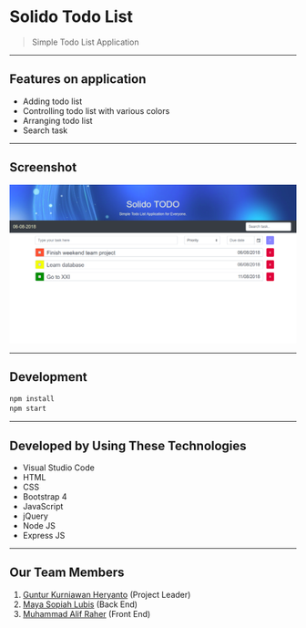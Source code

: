 # Solido Todo List

> Simple Todo List Application

---

## Features on application

- Adding todo list
- Controlling todo list with various colors
- Arranging todo list
- Search task

---

## Screenshot

![Screenshot](./image/screenshot.png)

---

## Development

```sh
npm install
npm start
```

---

## Developed by Using These Technologies

- Visual Studio Code
- HTML
- CSS
- Bootstrap 4
- JavaScript
- jQuery
- Node JS
- Express JS

---

## Our Team Members

1.  [Guntur Kurniawan Heryanto](https://github.com/gunturkh) (Project Leader)
2.  [Maya Sopiah Lubis](https://github.com/mayasopiie) (Back End)
3.  [Muhammad Alif Raher](https://github.com/alifraher) (Front End)

